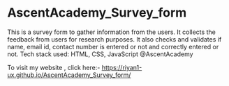 # AscentAcademy_Survey_form
This is a survey form to gather information from the users. It collects the feedback from users for research purposes.
It also checks and validates if name, email id, contact number is entered or not and correctly entered or not.
Tech stack used: HTML, CSS, JavaScript
@AscentAcademy


To visit  my website , click here:- https://riyan1-ux.github.io/AscentAcademy_Survey_form/
